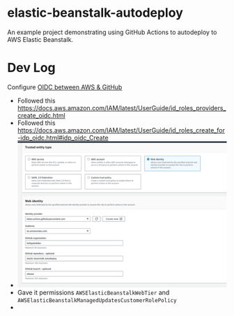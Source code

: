 # elastic-beanstalk-autodeploy
An example project demonstrating using GitHub Actions to autodeploy to AWS Elastic Beanstalk.


# Dev Log

Configure [OIDC between AWS & GitHub](https://docs.github.com/en/actions/deployment/security-hardening-your-deployments/configuring-openid-connect-in-amazon-web-services)
- Followed this https://docs.aws.amazon.com/IAM/latest/UserGuide/id_roles_providers_create_oidc.html
- Followed this https://docs.aws.amazon.com/IAM/latest/UserGuide/id_roles_create_for-idp_oidc.html#idp_oidc_Create
- ![](docs/role-creation.png)
- Gave it permissions `AWSElasticBeanstalkWebTier` and `AWSElasticBeanstalkManagedUpdatesCustomerRolePolicy`
- 